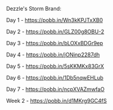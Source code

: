 Dezzle's Storm Brand:

Day 1 - https://pobb.in/Wn3kKPJTxXB0

Day 2 - https://pobb.in/GLZ00g8OBU-2

Day 3 - https://pobb.in/bLOXxBDGr9ep

Day 4 - https://pobb.in/jONinp2287dh

Day 5 - https://pobb.in/5sKKMKx83GrX

Day 6 - https://pobb.in/1Db5nqwEHLub

Day 7 - https://pobb.in/ncpXVAZmwfaO

Week 2 - https://pobb.in/d1MKrg9GC4fS
